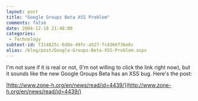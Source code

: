 ```yaml
---
layout: post
title: "Google Groups Beta XSS Problem"
comments: false
date: 2004-12-18 21:48:00
categories:
 - Technology
subtext-id: f314825c-6d0a-49fc-a527-fc4366f36e6c
alias: /blog/post/Google-Groups-Beta-XSS-Problem.aspx
---
```



I'm not sure if it is real or not, (I'm not willing to click the link right now), but it sounds like the new Google Groups Beta has an XSS bug. Here's the post:

[http://www.zone-h.org/en/news/read/id=4439/](http://www.zone-h.org/en/news/read/id=4439/)
